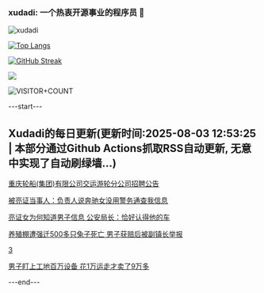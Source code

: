 ### xudadi: 一个热衷开源事业的程序员 👋

![xudadi](https://github-readme-stats-git-masterorgs-github-readme-stats-team.vercel.app/api?username=xudadi)

[![Top Langs](https://github-readme-stats.vercel.app/api/top-langs/?username=xudadi)](https://github.com/anuraghazra/github-readme-stats)

[![GitHub Streak](https://streak-stats.demolab.com?user=xudadi&locale=zh_Hans)](https://git.io/streak-stats)

![](https://raw.githubusercontent.com/xudadi/xudadi/main/assets/github-contribution-grid-snake.svg)

![VISITOR+COUNT](https://komarev.com/ghpvc/?username=xudadi&label=VISITOR+COUNT)


---start---

## Xudadi的每日更新(更新时间:2025-08-03 12:53:25 | 本部分通过Github Actions抓取RSS自动更新, 无意中实现了自动刷绿墙...)

[重庆轮船(集团)有限公司交运游轮分公司招聘公告](https://www.gongkaoleida.com/article/2545655)

[被亮证当事人：负责人说奔驰女没用警务通查我信息](https://m.163.com/news/article/K602F4FR0550B6IS.html)

[亮证女为何知道男子信息 公安局长：恰好认得他的车](https://m.163.com/news/article/K601AJQ60001899O.html)

[养殖棚遭强迁500多只兔子死亡 男子获赔后被副镇长举报](https://m.163.com/news/article/K6032B5V05561G0D.html)

[3](https://m.163.com/touch/news/sub/domestic)

[男子盯上工地百万设备 花1万运走才卖了9万多](https://m.163.com/news/article/K5VVDBK20534P59R.html)

---end---
